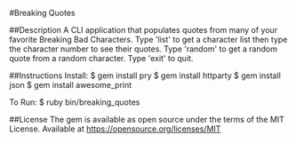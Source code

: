 #Breaking Quotes

##Description
A CLI application that populates quotes from many of your favorite Breaking Bad Characters.
Type 'list' to get a character list then type the character number to see their  quotes.
Type 'random' to get a random quote from a random character.
Type 'exit' to quit.

##Instructions
Install:
$ gem install pry
$ gem install httparty
$ gem install json
$ gem install awesome_print

To Run:
$ ruby bin/breaking_quotes

##License
The gem is available as open source under the terms of the MIT License.
Available at https://opensource.org/licenses/MIT